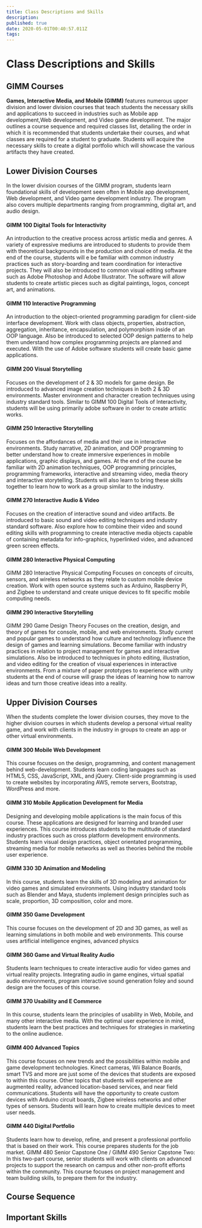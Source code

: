 ```yaml
---
title: Class Descriptions and Skills
description: 
published: true
date: 2020-05-01T00:40:57.011Z
tags: 
---
```


# Class Descriptions and Skills
## GIMM Courses
**Games, Interactive Media, and Mobile (GIMM)** features numerous upper division and lower division courses that teach students the necessary skills and applications to succeed in industries such as Mobile app development,Web development, and Video game development. The major outlines a course sequence and required classes list, detailing the order in which it is recommended that students undertake their courses, and what classes are required for a student to graduate. Students will acquire the necessary skills to create a digital portfolio which will showcase the various artifacts they have created.
## Lower Division Courses 
In the lower division courses of the GIMM program, students learn foundational skills of development seen often in Mobile app development, Web development, and Video game development industry. The program also covers multiple departments ranging from programming, digital art, and audio design. 
#### GIMM 100 Digital Tools for Interactivity 
An introduction to the creative process across artistic media and genres. A variety of expressive mediums are introduced to students to provide them with theoretical backgrounds in the production and choice of media. At the end of the course, students will e be familiar with common industry practices such as story-boarding and team coordination for interactive projects. They will also be introduced to common visual editing software such as Adobe Photoshop and Adobe Illustrator. The software will allow students to create artistic pieces such as digital paintings, logos, concept art, and animations.
####  GIMM 110 Interactive Programming 
An introduction to the object-oriented programming paradigm for client-side interface development. Work with class objects, properties, abstraction, aggregation, inheritance, encapsulation, and polymorphism inside of an OOP language. Also be introduced to selected OOP design patterns to help them understand how complex programming projects are planned and executed. With the use of Adobe software students will create basic game applications.
#### GIMM 200 Visual Storytelling
Focuses on the development of 2 & 3D models for game design. Be introduced to advanced image creation techniques in both 2 & 3D environments. Master environment and character creation techniques using industry standard tools. Similar to GIMM 100 Digital Tools of Interactivity, students will be using primarily adobe software in order to create artistic works.
#### GIMM 250 Interactive Storytelling
Focuses on the affordances of media and their use in interactive environments. Study narrative, 2D animation, and OOP programming to better understand how to create immersive experiences in mobile applications, graphic displays, and games. At the end of the course be familiar with 2D animation techniques, OOP programming principles, programming frameworks, interactive and streaming video, media theory and interactive storytelling. Students will also learn to bring these skills together to learn how to work as a group similar to the industry.
#### GIMM 270 Interactive Audio & Video 
Focuses on the creation of interactive sound and video artifacts. Be introduced to basic sound and video editing techniques and industry standard software. Also explore how to combine their video and sound editing skills with programming to create interactive media objects capable of containing metadata for info-graphics, hyperlinked video, and advanced green screen effects. 
#### GIMM 280 Interactive Physical Computing
GIMM 280 Interactive Physical Computing Focuses on concepts of circuits, sensors, and wireless networks as they relate to custom mobile device creation. Work with open source systems such as Arduino, Raspberry Pi, and Zigbee to understand and create unique devices to fit specific mobile computing needs. 
#### GIMM 290 Interactive Storytelling
GIMM 290 Game Design Theory Focuses on the creation, design, and theory of games for console, mobile, and web environments. Study current and popular games to understand how culture and technology influence the design of games and learning simulations. Become familiar with industry practices in relation to project management for games and interactive simulations. Also be introduced to techniques in photo editing, illustration, and video editing for the creation of visual experiences in interactive environments. From a mixture of paper prototypes to experience with unity students at the end of course will grasp the ideas of learning how to narrow ideas and turn those creative ideas into a reality.
## Upper Division Courses
When the students complete the lower division courses, they move to the higher division courses in which students develop a personal virtual reality game, and work with clients in the industry in groups to create an app or other virtual environments.
#### GIMM 300 Mobile Web Development
This course focuses on the design, programming, and content management behind web-development. Students learn coding languages such as HTML5, CSS, JavaScript, XML, and jQuery. Client-side programming is used to create websites by incorporating AWS, remote servers, Bootstrap, WordPress and more. 
#### GIMM 310 Mobile Application Development for Media
Designing and developing mobile applications is the main focus of this course. These applications are designed for learning and branded user experiences. This course introduces students to the multitude of standard industry practices such as cross platform development environments. Students learn visual design practices, object orientated programming, streaming media for mobile networks as well as theories behind the mobile user experience. 
#### GIMM 330 3D Animation and Modeling
In this course, students learn the skills of 3D modeling and animation for video games and simulated environments. Using industry standard tools such as Blender and Maya, students implement design principles such as scale, proportion, 3D composition, color and more.
#### GIMM 350 Game Development
This course focuses on the development of 2D and 3D games, as well as learning simulations in both mobile and web environments. This course uses artificial intelligence engines, advanced physics 
#### GIMM 360 Game and Virtual Reality Audio
Students learn techniques to create interactive audio for video games and virtual reality projects. Integrating audio in game engines, virtual spatial audio environments, program interactive sound generation foley and sound design are the focuses of this course.
#### GIMM 370 Usability and E Commerce
In this course, students learn the principles of usability in Web, Mobile, and many other interactive media. With the optimal user experience in mind, students learn the best practices and techniques for strategies in marketing to the online audience.
#### GIMM 400 Advanced Topics
This course focuses on new trends and the possibilities within mobile and game development technologies. Kinect cameras, Wii Balance Boards, smart TVS and more are just some of the devices that students are exposed to within this course. Other topics that students will experience are augmented reality, advanced location-based services, and near field communications. Students will have the opportunity to create custom devices with Arduino circuit boards, Zigbee wireless networks and other types of sensors. Students will learn how to create multiple devices to meet user needs.
#### GIMM 440 Digital Portfolio
Students learn how to develop, refine, and present a professional portfolio that is based on their work. This course prepares students for the job market.
GIMM 480 Senior Capstone One / GIMM 490 Senior Capstone Two:
In this two-part course, senior students will work with clients on advanced projects to support the research on campus and other non-profit efforts within the community. This course focuses on project management and team building skills, to prepare them for the industry.
## Course Sequence
## Important Skills
